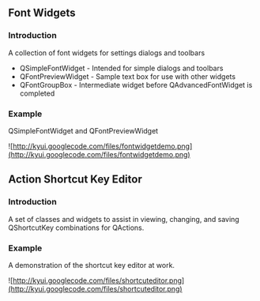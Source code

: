 ## Font Widgets ##

### Introduction ###

A collection of font widgets for settings dialogs and toolbars
  * QSimpleFontWidget - Intended for simple dialogs and toolbars
  * QFontPreviewWidget - Sample text box for use with other widgets
  * QFontGroupBox - Intermediate widget before QAdvancedFontWidget is completed

### Example ###

QSimpleFontWidget and QFontPreviewWidget

![http://kyui.googlecode.com/files/fontwidgetdemo.png](http://kyui.googlecode.com/files/fontwidgetdemo.png)

## Action Shortcut Key Editor ##

### Introduction ###

A set of classes and widgets to assist in viewing, changing, and saving QShortcutKey combinations for QActions.

### Example ###

A demonstration of the shortcut key editor at work.

![http://kyui.googlecode.com/files/shortcuteditor.png](http://kyui.googlecode.com/files/shortcuteditor.png)